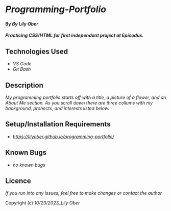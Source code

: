 # _Programming-Portfolio_

#### By _**By Lily Ober**_

#### _Practicing CSS/HTML for first independant project at Epicodus._

## Technologies Used

* _VS Code_
* _Git Bash_

## Description

_My programming portfolio starts off with a title, a picture of a flower, and an About Me section. As you scroll down there are three collums with my background, prohects, and interests listed below._

## Setup/Installation Requirements

* _https://lilyober.github.io/programming-portfolio/_

## Known Bugs

* _no known bugs_

## Licence
_If you run into any issues, feel free to make changes or contact the author_

Copyright (c) _10/23/2023_Lily Ober_
